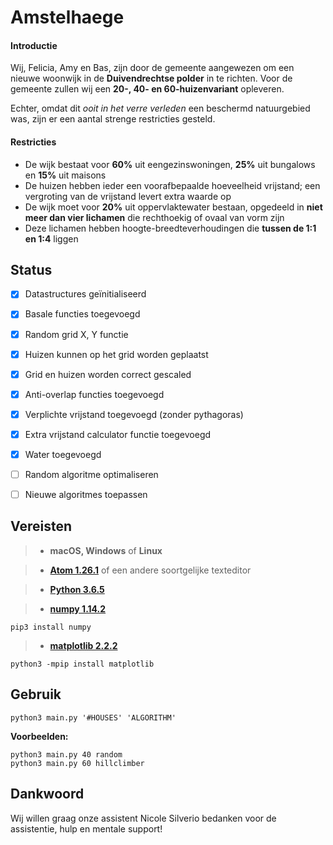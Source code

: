 # Amstelhaege
#### Introductie
Wij, Felicia, Amy en Bas, zijn door de gemeente aangewezen om een nieuwe woonwijk in de **Duivendrechtse polder** in te richten. Voor de gemeente zullen wij een **20-, 40- en 60-huizenvariant** opleveren.

Echter, omdat dit *ooit in het verre verleden* een beschermd natuurgebied was, zijn er een aantal strenge restricties gesteld.

#### Restricties
* De wijk bestaat voor **60%** uit eengezinswoningen, **25%** uit bungalows en **15%** uit maisons
* De huizen hebben ieder een voorafbepaalde hoeveelheid vrijstand; een vergroting van de vrijstand levert extra waarde op
* De wijk moet voor **20%** uit oppervlaktewater bestaan, opgedeeld in **niet meer dan vier lichamen** die rechthoekig of ovaal van vorm zijn
* Deze lichamen hebben hoogte-breedteverhoudingen die **tussen de 1:1 en 1:4** liggen


## Status
- [x] Datastructures geïnitialiseerd
- [x] Basale functies toegevoegd
- [x] Random grid X, Y functie
- [x] Huizen kunnen op het grid worden geplaatst
- [x] Grid en huizen worden correct gescaled
- [x] Anti-overlap functies toegevoegd
- [x] Verplichte vrijstand toegevoegd (zonder pythagoras)
- [X] Extra vrijstand calculator functie toegevoegd
- [X] Water toegevoegd
- [ ] Random algoritme optimaliseren
- [ ] Nieuwe algoritmes toepassen


## Vereisten

> * **macOS, Windows** of **Linux**

> * **[Atom 1.26.1](https://atom.io/)** of een andere soortgelijke texteditor

> * **[Python 3.6.5](https://www.python.org/downloads/)**

> * **[numpy 1.14.2](http://www.numpy.org/)**

```
pip3 install numpy
```

> * **[matplotlib 2.2.2](https://matplotlib.org/index.html/)**

```
python3 -mpip install matplotlib
```


## Gebruik
```
python3 main.py '#HOUSES' 'ALGORITHM'
```
**Voorbeelden:**
```
python3 main.py 40 random
python3 main.py 60 hillclimber
```

## Dankwoord
Wij willen graag onze assistent Nicole Silverio bedanken voor de assistentie, hulp en mentale support!
